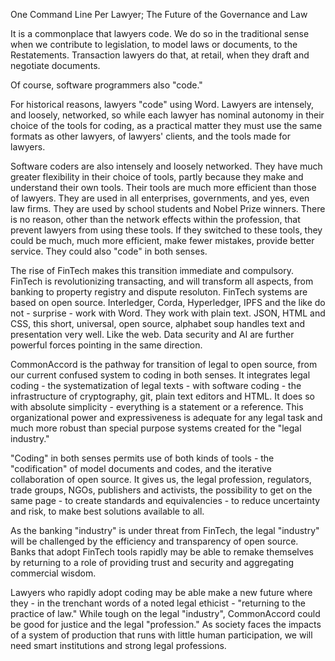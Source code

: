 One Command Line Per Lawyer; The Future of the Governance and Law


It is a commonplace that lawyers code.  We do so in the traditional sense when we contribute to legislation, to model laws or documents, to the Restatements.  Transaction lawyers do that, at retail, when they draft and negotiate documents. 

Of course, software programmers also "code."  

For historical reasons, lawyers "code" using Word.  Lawyers are intensely, and loosely, networked, so while each lawyer has nominal autonomy in their choice of the tools for coding, as a practical matter they must use the same formats as other lawyers, of lawyers' clients, and the tools made for lawyers.

Software coders are also intensely and loosely networked.  They have much greater flexibility in their choice of tools, partly because they make and understand their own tools.  Their tools are much more efficient than those of lawyers.  They are used in all enterprises, governments, and yes, even law firms.  They are used by school students and Nobel Prize winners.  There is no reason, other than the network effects within the profession, that prevent lawyers from using these tools.  If they switched to these tools, they could be much, much more efficient, make fewer mistakes, provide better service.  They could also "code" in both senses. 

The rise of FinTech makes this transition immediate and compulsory.  FinTech is revolutionizing transacting, and will transform all aspects, from banking to property registry and dispute resoluton.  FinTech systems are based on open source.   Interledger, Corda, Hyperledger, IPFS and the like do not - surprise - work with Word.  They work with plain text.  JSON, HTML and CSS, this short, universal, open source, alphabet soup handles text and presentation very well.  Like the web.  Data security and AI are further powerful forces pointing in the same direction. 

CommonAccord is the pathway for transition of legal to open source, from our current confused system to coding in both senses.  It integrates legal coding - the systematization of legal texts - with software coding - the infrastructure of cryptography, git, plain text editors and HTML.  It does so with absolute simplicity - everything is a statement or a reference.  This organizational power and expressiveness is adequate for any legal task and much more robust than special purpose systems created for the "legal industry."

"Coding" in both senses permits use of both kinds of tools - the "codification" of model documents and codes, and the iterative collaboration of open source.  It gives us, the legal profession, regulators, trade groups, NGOs, publishers and activists, the possibility to get on the same page - to create standards and equivalencies - to reduce uncertainty and risk, to make best solutions available to all.

As the banking "industry" is under threat from FinTech, the legal "industry" will be challenged by the efficiency and transparency of open source.  Banks that adopt FinTech tools rapidly may be able to remake themselves by returning to a role of providing trust and security and aggregating commercial wisdom. 

Lawyers who rapidly adopt coding may be able make a new future where they - in the trenchant words of a noted legal ethicist -  "returning to the practice of law."  While tough on the legal "industry", CommonAccord could be good for justice and the legal "profession."  As society faces the impacts of a system of production that runs with little human participation, we will need smart institutions and strong legal professions.



